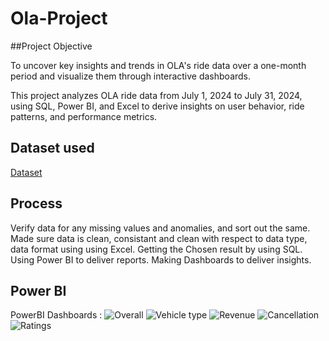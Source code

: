 # Ola-Project

##Project Objective

To uncover key insights and trends in OLA's ride data over a one-month period and visualize them through interactive dashboards.

This project analyzes OLA ride data from July 1, 2024 to July 31, 2024, using SQL, Power BI, and Excel to derive insights on user behavior, ride patterns, and performance metrics.

## Dataset used
<a href="https://github.com/Sahil-Josan/Ola-Project/blob/main/OlaBookings.csv"> Dataset</a>

## Process 
Verify data for any missing values and anomalies, and sort out the same.
Made sure data is clean, consistant and clean with respect to data type, data format using using Excel.
Getting the Chosen result by using SQL.
Using Power BI to deliver reports.
Making Dashboards to deliver insights.

## Power BI
PowerBI Dashboards :
![Overall](https://github.com/user-attachments/assets/0b67ceee-5d6b-466d-aa86-732a4a220800)
![Vehicle type](https://github.com/user-attachments/assets/9bcffa3d-c7c9-4a94-9829-0811930c5c5d)
![Revenue](https://github.com/user-attachments/assets/8665b6c5-2c2d-4ecf-986e-c9e14781b336)
![Cancellation](https://github.com/user-attachments/assets/3e5caab4-0298-4fb1-8453-a3b91f9ca60d)
![Ratings](https://github.com/user-attachments/assets/f1c98a71-4eed-4ea4-ab09-35633a1eec04)

